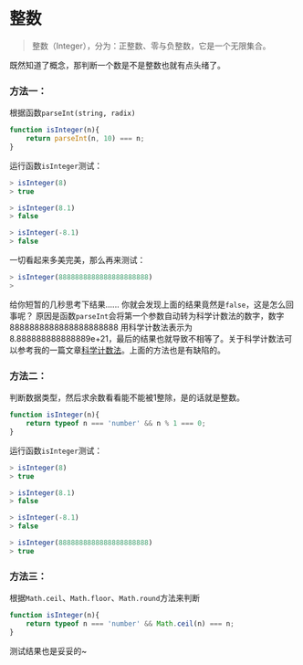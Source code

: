# 整数
> 整数（Integer），分为：正整数、零与负整数，它是一个无限集合。

既然知道了概念，那判断一个数是不是整数也就有点头绪了。

### 方法一：
根据函数`parseInt(string, radix)`

```javascript
function isInteger(n){
    return parseInt(n, 10) === n;
}
```
运行函数`isInteger`测试：

```javascript
> isInteger(8)
> true

> isInteger(8.1)
> false

> isInteger(-8.1)
> false
```
一切看起来多美完美，那么再来测试：

```javascript
> isInteger(8888888888888888888888)
> 
```
给你短暂的几秒思考下结果...... 你就会发现上面的结果竟然是`false`，这是怎么回事呢？
原因是函数`parseInt`会将第一个参数自动转为科学计数法的数字，数字 8888888888888888888888 用科学计数法表示为 8.888888888888889e+21，最后的结果也就导致不相等了。关于科学计数法可以参考我的一篇文章[科学计数法](03_exponential.md)。上面的方法也是有缺陷的。

### 方法二：
判断数据类型，然后求余数看看能不能被1整除，是的话就是整数。

```javascript
function isInteger(n){
    return typeof n === 'number' && n % 1 === 0;
}
```
运行函数`isInteger`测试：

```javascript
> isInteger(8)
> true

> isInteger(8.1)
> false

> isInteger(-8.1)
> false

> isInteger(8888888888888888888888)
> true
```

### 方法三：
根据`Math.ceil`、`Math.floor`、`Math.round`方法来判断

```javascript
function isInteger(n){
    return typeof n === 'number' && Math.ceil(n) === n;
}
```
测试结果也是妥妥的~